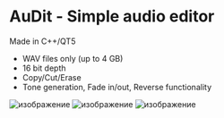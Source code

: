 # AuDit - Simple audio editor

Made in C++/QT5

- WAV files only (up to 4 GB)
- 16 bit depth
- Copy/Cut/Erase
- Tone generation, Fade in/out, Reverse functionality 

![изображение](https://github.com/user-attachments/assets/fe3319fe-c501-49c8-a05a-c880dfae3eed)
![изображение](https://github.com/user-attachments/assets/aebea3b4-0704-4d25-961b-d19316509e43)
![изображение](https://github.com/user-attachments/assets/ff4d2051-94c4-4d61-bead-46cef175c231)


